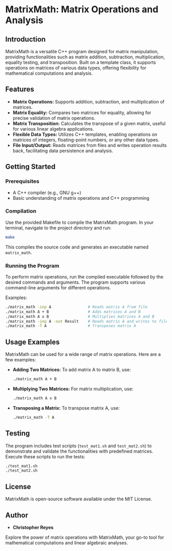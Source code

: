 # MatrixMath: Matrix Operations and Analysis

## Introduction

MatrixMath is a versatile C++ program designed for matrix manipulation, providing functionalities such as matrix addition, subtraction, multiplication, equality testing, and transposition. Built on a template class, it supports operations on matrices of various data types, offering flexibility for mathematical computations and analysis.

## Features

- **Matrix Operations:** Supports addition, subtraction, and multiplication of matrices.
- **Matrix Equality:** Compares two matrices for equality, allowing for precise validation of matrix operations.
- **Matrix Transposition:** Calculates the transpose of a given matrix, useful for various linear algebra applications.
- **Flexible Data Types:** Utilizes C++ templates, enabling operations on matrices of integers, floating-point numbers, or any other data types.
- **File Input/Output:** Reads matrices from files and writes operation results back, facilitating data persistence and analysis.

## Getting Started

### Prerequisites

- A C++ compiler (e.g., GNU g++)
- Basic understanding of matrix operations and C++ programming

### Compilation

Use the provided Makefile to compile the MatrixMath program. In your terminal, navigate to the project directory and run:

```bash
make
```

This compiles the source code and generates an executable named `matrix_math`.

### Running the Program

To perform matrix operations, run the compiled executable followed by the desired commands and arguments. The program supports various command-line arguments for different operations.

Examples:

```bash
./matrix_math -inp A                # Reads matrix A from file
./matrix_math A + B                 # Adds matrices A and B
./matrix_math A x B                 # Multiplies matrices A and B
./matrix_math -inp A -out Result    # Reads matrix A and writes to file "Result"
./matrix_math -T A                  # Transposes matrix A
```

## Usage Examples

MatrixMath can be used for a wide range of matrix operations. Here are a few examples:

- **Adding Two Matrices:**
  To add matrix A to matrix B, use:
  ```bash
  ./matrix_math A + B
  ```

- **Multiplying Two Matrices:**
  For matrix multiplication, use:
  ```bash
  ./matrix_math A x B
  ```

- **Transposing a Matrix:**
  To transpose matrix A, use:
  ```bash
  ./matrix_math -T A
  ```

## Testing

The program includes test scripts (`test_mat1.sh` and `test_mat2.sh`) to demonstrate and validate the functionalities with predefined matrices. Execute these scripts to run the tests:

```bash
./test_mat1.sh
./test_mat2.sh
```

## License

MatrixMath is open-source software available under the MIT License.

## Author

- **Christopher Reyes**

Explore the power of matrix operations with MatrixMath, your go-to tool for mathematical computations and linear algebraic analyses.

